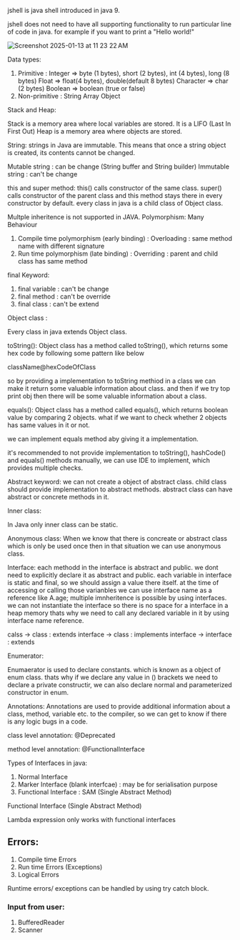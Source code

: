 jshell is java shell introduced in java 9.

jshell does not need to have all supporting functionality to run particular line of code in java. for example if you want to print a "Hello world!"

![Screenshot 2025-01-13 at 11 23 22 AM](https://github.com/user-attachments/assets/b4397928-3a10-49f4-bf19-b1c5c3d6fcb7)

Data types:

1. Primitive : 
Integer => byte (1 bytes), short (2 bytes), int (4 bytes), long (8 bytes)
Float => float(4 bytes), double(default 8 bytes)
Character => char (2 bytes)
Boolean => boolean (true or false)
2. Non-primitive :
String
Array
Object

 
Stack and Heap:

Stack is a memory area where local variables are stored. It is a LIFO (Last In First Out)
Heap is a memory area where objects are stored.

String: strings in Java are immutable. This means that once a string object is created, its contents cannot be changed.

Mutable string : can be change (String buffer and String builder)
Immutable string : can't be change

this and super method: 
this() calls constructor of the same class.
super() calls constructor of the parent class and this method stays there in every constructor by default. every class in java is a child class of Object class. 

Multple inheritence is not supported in JAVA.
Polymorphism: Many Behaviour
1. Compile time polymorphism (early binding) : Overloading : same method name with different signature
2. Run time polymorphism (late binding) : Overriding : parent and child class has same method


final Keyword:
1. final variable : can't be change
2. final method : can't be override
3. final class : can't be extend

Object class :

Every class in java extends Object class. 

toString():
Object class has a method called toString(), which returns some hex code by following some pattern like below

className@hexCodeOfClass

so by providing a implementation to toString methiod in a class we can make it return some valuable information about class. and then if we try top print obj then there will be some valuable information about a class.


equals():
Object class has a method called equals(), which returns boolean value by comparing 2 objects.
what if we want to check whether 2 objects has same values in it or not.

we can implement equals method aby giving it a implementation.

it's recommended to not provide implementation to toString(), hashCode() and equals() methods manually, we can use IDE to implement, which provides multiple checks.



Abstract keyword:
we can not create a object of abstract class.
child class should provide implementation to abstract methods.
abstract class can have abstract or concrete methods in it.


Inner class:

In Java only inner class can be static.

Anonymous class:
When we know that there is concreate or abstract class which is only be used once then in that situation we can use anonymous class.

 Interface:
 each methodd in the interface is abstract and public. we dont need to explicitly declare it as abstract and public.
 each variable in interface is static and final, so we should assign a value there itself.
 at the time of accessing or calling those varianbles we can use interface name as a reference like A.age;
 multiple imnheritence is possible by using interfaces.
we can not instantiate the interface so there is no space for a interface in a heap memory thats why we need to call any declared variable in it by using interface name reference.


calss -> class : extends
interface -> class : implements
interface -> interface : extends



Enumerator:

Enumaerator is used to declare constants. which is known as a object of enum class.
thats why if we declare any value in () brackets we need to declare a private constructir, we can also declare normal and parameterized constructor in enum.

Annotations:
Annotations are used to provide additional information about a class, method, variable etc. to the compiler, so we can get to know if there is any logic bugs in a code.

class level annotation:
@Deprecated

method level annotation:
@FunctionalInterface


Types of Interfaces in java:

1. Normal Interface
2. Marker Interface (blank interfcae) : may be for serialisation purpose
3. Functional Interface : SAM (Single Abstract Method)

Functional Interface (Single Abstract Method)

Lambda expression only works with functional interfaces


## Errors:
1. Compile time Errors
2. Run time Errors (Exceptions)
3. Logical Errors


Runtime errors/ exceptions can be handled by using try catch block.



### Input from user:
1. BufferedReader
2. Scanner